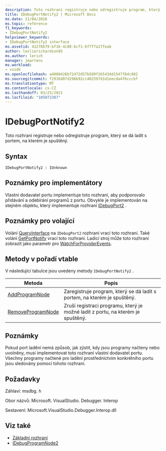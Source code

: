 ```yaml
---
description: Toto rozhraní registruje nebo odregistruje program, který se dá ladit s portem, na kterém je spuštěný.
title: IDebugPortNotify2 | Microsoft Docs
ms.date: 11/04/2016
ms.topic: reference
f1_keywords:
- IDebugPortNotify2
helpviewer_keywords:
- IDebugPortNotify2 interface
ms.assetid: 43278b79-bf16-4c08-bcf1-6f7f7a17feab
author: leslierichardson95
ms.author: lerich
manager: jmartens
ms.workload:
- vssdk
ms.openlocfilehash: a4000426b72472d57b589f26543dd1547f8dc982
ms.sourcegitcommit: f2916d8fd296b92cc402597d1d1eecda4f6cccbf
ms.translationtype: MT
ms.contentlocale: cs-CZ
ms.lasthandoff: 03/25/2021
ms.locfileid: "105072387"
---
```

# <a name="idebugportnotify2"></a>IDebugPortNotify2
Toto rozhraní registruje nebo odregistruje program, který se dá ladit s portem, na kterém je spuštěný.

## <a name="syntax"></a>Syntax

```
IDebugPortNotify2 : IUnknown
```

## <a name="notes-for-implementers"></a>Poznámky pro implementátory
 Vlastní dodavatel portu implementuje toto rozhraní, aby podporovalo přidávání a odebírání programů z portu. Obvykle je implementován na stejném objektu, který implementuje rozhraní [IDebugPort2](../../../extensibility/debugger/reference/idebugport2.md) .

## <a name="notes-for-callers"></a>Poznámky pro volající
 Volání [QueryInterface](/cpp/atl/queryinterface) na `IDebugPort2` rozhraní vrací toto rozhraní. Také volání [GetPortNotify](../../../extensibility/debugger/reference/idebugdefaultport2-getportnotify.md) vrací toto rozhraní. Ladicí stroj může toto rozhraní zobrazit jako parametr pro [WatchForProviderEvents](../../../extensibility/debugger/reference/idebugprogramprovider2-watchforproviderevents.md).

## <a name="methods-in-vtable-order"></a>Metody v pořadí vtable
 V následující tabulce jsou uvedeny metody `IDebugPortNotify2` .

|Metoda|Popis|
|------------|-----------------|
|[AddProgramNode](../../../extensibility/debugger/reference/idebugportnotify2-addprogramnode.md)|Zaregistruje program, který se dá ladit s portem, na kterém je spuštěný.|
|[RemoveProgramNode](../../../extensibility/debugger/reference/idebugportnotify2-removeprogramnode.md)|Zruší registraci programu, který je možné ladit z portu, na kterém je spuštěný.|

## <a name="remarks"></a>Poznámky
 Pokud port ladění nemá způsob, jak zjistit, kdy jsou programy načteny nebo uvolněny, musí implementovat toto rozhraní vlastní dodavatel portu. Všechny programy načtené pro ladění prostřednictvím konkrétního portu jsou sledovány pomocí tohoto rozhraní.

## <a name="requirements"></a>Požadavky
 Záhlaví: msdbg. h

 Obor názvů: Microsoft. VisualStudio. Debugger. Interop

 Sestavení: Microsoft.VisualStudio.Debugger.Interop.dll

## <a name="see-also"></a>Viz také
- [Základní rozhraní](../../../extensibility/debugger/reference/core-interfaces.md)
- [IDebugProgramNode2](../../../extensibility/debugger/reference/idebugprogramnode2.md)
